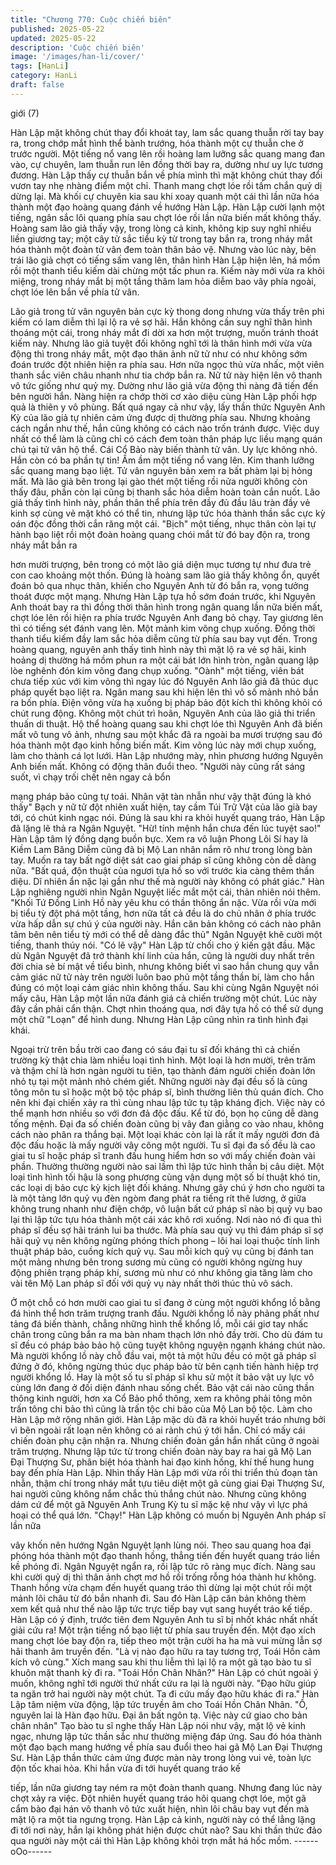 ```yaml
---
title: "Chương 770: Cuộc chiến biên"
published: 2025-05-22
updated: 2025-05-22
description: 'Cuộc chiến biên'
image: '/images/han-li/cover/'
tags: [HanLi]
category: HanLi
draft: false
---
```


giới (7)

Hàn Lập mặt không chút thay đổi khoát tay, lam sắc quang thuẫn
rời tay bay ra, trong chớp mắt hình thể bành trướng, hóa thành
một cự thuẫn che ở trước người.
Một tiếng nổ vang lên rồi hoàng lam lưỡng sắc quang mang đan
vào, cự chuyên, lam thuẫn run lên đồng thời bay ra, dường như
uy lực tương đương.
Hàn Lập thấy cự thuẫn bắn về phía mình thì mặt không chút thay
đổi vươn tay nhẹ nhàng điểm một chỉ.
Thanh mang chợt lóe rồi tấm chắn quỷ dị dừng lại.
Mà khối cự chuyên kia sau khi xoay quanh một cái thì lần nữa
hóa thành một đạo hoàng quang đánh về hướng Hàn Lập.
Hàn Lập cười lạnh một tiếng, ngân sắc lôi quang phía sau chợt
lóe rồi lần nữa biến mất không thấy.
Hoàng sam lão giả thấy vậy, trong lòng cả kinh, không kịp suy
nghĩ nhiều liền giương tay; một cây tử sắc tiểu kỳ từ trong tay bắn
ra, trong nháy mắt hóa thành một đoàn tử vân đem toàn thân bảo
vệ.
Nhưng vào lúc này, bên trái lão giả chợt có tiếng sấm vang lên,
thân hình Hàn Lập hiện lên, há mồm rồi một thanh tiểu kiếm dài
chừng một tấc phun ra.
Kiếm này mới vừa ra khỏi miệng, trong nháy mắt bị một tầng
thâm lam hỏa diễm bao vây phía ngoài, chợt lóe lên bắn về phía
tử vân.

Lão giả trong tử vân nguyên bản cực kỳ thong dong nhưng vừa
thấy trên phi kiếm có lam diễm thì lại lộ ra vẻ sợ hãi.
Hắn không cần suy nghĩ thân hình thoáng một cái, trong nháy mắt
đi dời xa hơn một trượng, muốn tránh thoát kiếm này.
Nhưng lão giả tuyệt đối không nghĩ tới là thân hình mới vừa vừa
động thì trong nháy mắt, một đạo thân ảnh nữ tử như có như
không sớm đoán trước đột nhiên hiện ra phía sau. Hơn nữa ngọc
thủ vừa nhấc, một viên thanh sắc viên châu nhanh như tia chớp
bắn ra.
Nữ tử này hiện lên vô thanh vô tức giống như quỷ mỵ. Dường
như lão giả vừa động thì nàng đã tiến đến bên người hắn. Nàng
hiện ra chớp thời cơ xảo diệu cùng Hàn Lập phối hợp quả là thiên
y vô phùng.
Bất quá ngay cả như vậy, lấy thần thức Nguyên Anh Kỳ của lão
giả tự nhiên cảm ứng được dị thường phía sau.
Nhưng khoảng cách ngắn như thế, hắn cũng không có cách nào
trốn tránh được. Việc duy nhất có thể làm là cũng chỉ có cách
đem toàn thân pháp lực liều mạng quán chú tại tử vân hộ thể.
Cái Cổ Bảo này biến thành tử vân. Uy lực không nhỏ. Hắn còn có
ba phần tự tin!
Ầm ầm một tiếng nổ vang lên. Kim thanh lưỡng sắc quang mang
bạo liệt. Tử vân nguyên bản xem ra bất phàm lại bị hỏng mất. Mà
lão giả bên trong lại gào thét một tiếng rồi nửa người không còn
thấy đâu, phần còn lại cũng bị thanh sắc hỏa diễm hoàn toàn cắn
nuốt.
Lão giả thấy tình hình này, phần thân thể phía trên đầy đủ đầu lâu
tràn đầy vẻ kinh sợ cùng vẻ mặt khó có thể tin, nhưng lập tức hóa
thành thần sắc cực kỳ oán độc đồng thời cắn răng một cái.
"Bịch" một tiếng, nhục thân còn lại tự hành bạo liệt rồi một đoàn
hoàng quang chói mắt từ đó bay độn ra, trong nháy mắt bắn ra

hơn mười trượng, bên trong có một lão giả diện mục tương tự
như đưa trẻ con cao khoảng một thốn.
Đúng là hoàng sam lão giả thấy không ổn, quyết đoán bỏ qua
nhục thân, khiến cho Nguyên Anh từ đó bắn ra, vọng tưởng thoát
được một mạng.
Nhưng Hàn Lập tựa hồ sớm đoán trước, khi Nguyên Anh thoát
bay ra thì đồng thời thân hình trong ngân quang lần nữa biến mất,
chợt lóe lên rồi hiện ra phía trước Nguyên Anh đang bỏ chạy.
Tay giương lên thì có tiếng sét đánh vang lên. Một mảnh kim võng
chụp xuống.
Đồng thời thanh tiểu kiếm đầy lam sắc hỏa diễm cũng từ phía sau
bay vụt đến.
Trong hoàng quang, nguyên anh thấy tình hình này thì mặt lộ ra
vẻ sợ hãi, kinh hoảng dị thường há mồm phun ra một cái bát lớn
hình tròn, ngân quang lập lòe nghênh đón kim võng đang chụp
xuống.
"Oành" một tiếng, viên bát chưa tiếp xúc với kim võng thì ngay lúc
đó Nguyên Anh lão giả đã thúc dục pháp quyết bạo liệt ra.
Ngân mang sau khi hiện lên thì vô số mảnh nhỏ bắn ra bốn phía.
Điện võng vừa hạ xuống bị pháp bảo đột kích thì không khỏi có
chút rung động.
Không một chút trì hoãn, Nguyên Anh của lão giả thi triển thuấn di
thuật. Hộ thể hoàng quang sau khi chợt lóe thì Nguyên Anh đã
biến mất vô tung vô ảnh, nhưng sau một khắc đã ra ngoài ba
mươi trượng sau đó hóa thành một đạo kinh hồng biến mất.
Kim võng lúc này mới chụp xuống, làm cho thành cá lọt lưới.
Hàn Lập nhướng mày, nhìn phương hướng Nguyên Anh biến
mất. Không có động thân đuổi theo.
"Người này cũng rất sáng suốt, vì chạy trối chết nên ngay cả bổn

mạng pháp bảo cũng tự toái. Nhân vật tàn nhẫn như vậy thật
đúng là khó thấy" Bạch y nữ tử đột nhiên xuất hiện, tay cầm Túi
Trữ Vật của lão già bay tới, có chút kinh ngạc nói.
Đúng là sau khi ra khỏi huyết quang tráo, Hàn Lập đã lặng lẽ thả
ra Ngân Nguyệt.
"Hừ! tính mệnh hắn chưa đến lúc tuyệt sao!" Hàn Lập tâm lý đồng
dạng buồn bực.
Xem ra vô luận Phong Lôi Sí hay là Kiềm Lam Băng Diễm cũng
đã bị Mộ Lan nhân nắm rõ như trong lòng bàn tay. Muốn ra tay
bất ngờ diệt sát cao giai pháp sĩ cũng không còn dễ dàng nữa.
"Bất quá, độn thuật của ngươi tựa hồ so với trước kia càng thêm
thần diệu. Dĩ nhiên ẩn nặc lại gần như thế mà người này không có
phát giác." Hàn Lập nghiêng người nhìn Ngân Nguyệt liếc mắt
một cái, thản nhiên nói thêm.
"Khối Tứ Đồng Linh Hồ này yêu khu có thần thông ẩn nặc. Vừa rồi
vừa mới bị tiểu tỳ đột phá một tầng, hơn nữa tất cả đều là do chủ
nhân ở phía trước vừa hấp dẫn sự chú ý của người này. Hắn căn
bản không có cách nào phân tâm bên nên tiểu tỳ mới có thể dễ
dàng đắc thủ" Ngân Nguyệt khẽ cười một tiếng, thanh thúy nói.
"Có lẽ vậy" Hàn Lập từ chối cho ý kiến gật đầu.
Mặc dù Ngân Nguyệt đã trở thành khí linh của hắn, cũng là người
duy nhất trên đời chia sẻ bí mật về tiểu bình, nhưng không biết vì
sao hắn chung quy vẫn cảm giác nữ tử này trên người luôn bao
phủ một tầng thần bí, làm cho hắn đúng có một loại cảm giác nhìn
không thấu.
Sau khi cùng Ngân Nguyệt nói mấy câu, Hàn Lập một lần nữa
đánh giá cả chiến trường một chút.
Lúc này đây cần phải cẩn thận. Chợt nhìn thoáng qua, nơi đây
tựa hồ có thể sử dụng một chữ "Loạn" để hình dung. Nhưng Hàn
Lập cũng nhìn ra tình hình đại khái.

Ngoại trừ trên bầu trời cao đang có sáu đại tu sĩ đối kháng thì cả
chiến trường kỳ thật chia làm nhiều loại tình hình.
Một loại là hơn mười, trên trăm và thậm chí là hơn ngàn người tu
tiên, tạo thành đám người chiến đoàn lớn nhỏ tụ tại một mảnh
nhỏ chém giết.
Những người này đại đều số là cùng tông môn tu sĩ hoặc một bộ
tộc pháp sĩ, bình thường liên thủ quán đích. Cho nên khi đại chiến
xảy ra thì cùng nhau lập tức tụ tập kháng địch. Việc này có thể
mạnh hơn nhiều so với đơn đả độc đấu.
Kể từ đó, bọn họ cũng dễ dàng tống mệnh. Đại đa số chiến đoàn
cũng bị vây đan giằng co vào nhau, không cách nào phân ra
thắng bại.
Một loại khác còn lại là rất ít mấy người đơn đả độc đấu hoặc là
mấy người vây công một người.
Tu sĩ đại đa số đều là cao giai tu sĩ hoặc pháp sĩ tranh đấu hung
hiểm hơn so với mấy chiến đoàn vài phần. Thường thường người
nào sai lầm thì lập tức hình thần bị câu diệt.
Một loại tình hình tối hậu là song phương cùng vận dụng một số
bí thuật khó tin, các loại dị bảo cực kỳ kịch liệt đối kháng.
Nhưng gây chú ý hơn cho người ta là một tảng lớn quỷ vụ đèn
ngòm đang phát ra tiếng rít thê lương, ở giữa không trung nhanh
như điện chớp, vô luận bất cứ pháp sĩ nào bị quỷ vụ bao lại thì
lập tức tựu hóa thành một cái xác khô rơi xuống. Nơi nào nó đi
qua thì pháp sĩ đều sợ hãi tránh lui ba thước.
Mà phía sau quỷ vụ thì đám pháp sĩ sợ hãi quỷ vụ nên không
ngừng phóng thích phong – lôi hai loại thuộc tính linh thuật pháp
bảo, cuồng kích quỷ vụ. Sau mỗi kích quỷ vụ cũng bị đánh tan
một mảng nhưng bên trong sương mù cũng có người không
ngừng huy động phiên trạng pháp khí, sương mù như có như
không gia tăng làm cho vài tên Mộ Lan pháp sĩ đối với quỷ vụ này
nhất thời thúc thủ vô sách.

Ở một chỗ có hơn mười cao giai tu sĩ đang ở cùng một người
khổng lồ bằng đá hình thể hơn trăm trượng tranh đấu.
Người khổng lồ này phảng phất như tảng đá biến thành, chẳng
những hình thể khổng lồ, mỗi cái giơ tay nhấc chân trong cũng
bắn ra ma bàn nham thạch lớn nhỏ đầy trời. Cho dù đám tu sĩ đều
có pháp bảo bảo hộ cũng tuyệt không nguyện ngạnh kháng chút
nào.
Mà người khổng lồ này chỗ đầu vai, một tả một hữu đều có một
gã pháp sĩ đứng ở đó, không ngừng thúc dục pháp bảo từ bên
cạnh tiến hành hiệp trợ người khổng lồ.
Hay là một số tu sĩ pháp sĩ khu sử một ít bảo vật uy lực vô cùng
lớn đang ở đối diện đánh nhau sống chết.
Bảo vật cái nào cũng thần thông kinh người, hơn xa Cổ Bảo phổ
thông, xem ra không phải tông môn trấn tông chi bảo thì cũng là
trấn tộc chi bảo của Mộ Lan bộ tộc.
Làm cho Hàn Lập mở rộng nhãn giới.
Hàn Lập mặc dù đã ra khỏi huyết tráo nhưng bởi vì bên ngoài rất
loạn nên không có ai rảnh chú ý tới hắn. Chỉ có mấy cái chiến
đoàn phụ cận nhận ra.
Nhưng chiến đoàn gần hắn nhất cũng ở ngoài trăm trượng.
Nhưng lập tức từ trong chiến đoàn này bay ra hai gã Mộ Lan Đại
Thượng Sư, phân biệt hóa thành hai đạo kinh hồng, khí thế hung
hung bay đến phía Hàn Lập.
Nhìn thấy Hàn Lập mới vừa rồi thi triển thủ đoạn tàn nhẫn, thậm
chí trong nháy mắt tựu tiêu diệt một gã cùng giai Đại Thượng Sư,
hai người cũng không nắm chắc thủ thắng chút nào.
Nhưng cũng không dám cứ để một gã Nguyên Anh Trung Kỳ tu sĩ
mặc kệ như vậy vì lực phá hoại có thể quá lớn.
"Chạy!" Hàn Lập không có muốn bị Nguyên Anh pháp sĩ lần nữa

vây khốn nên hướng Ngân Nguyệt lạnh lùng nói.
Theo sau quang hoa đại phóng hóa thành một đạo thanh hồng,
thẳng tiến đến huyết quang tráo liền kề phóng đi.
Ngân Nguyệt ngẩn ra, rồi lập tức rõ ràng mục đích. Nàng sau khi
cười quỷ dị thì thân ảnh chợt mơ hồ rồi trống rỗng hóa thành hư
không.
Thanh hồng vừa chạm đến huyết quang tráo thì dừng lại một chút
rồi một mảnh lôi châu từ đó bắn nhanh đi. Sau đó Hàn Lập căn
bản không thèm xem kết quả như thế nào lập tức trực tiếp bay vụt
sang huyết tráo kế tiếp.
Hàn Lập có ý định, trước tiên đem Nguyên Anh tu sĩ bị nhốt khác
nhất nhất giải cứu ra!
Một trận tiếng nổ bạo liệt từ phía sau truyền đến. Một đạo xích
mang chợt lóe bay độn ra, tiếp theo một trận cười ha ha mà vui
mừng lẫn sợ hãi thanh âm truyền đến.
"Là vị nào đạo hữu ra tay tương trợ, Toái Hồn cảm kích vô cùng."
Xích mang sau khi thu liễm thì lại lộ ra một gã tạo bào tu sĩ khuôn
mặt thanh kỳ đi ra.
"Toái Hồn Chân Nhân?" Hàn Lập có chút ngoài ý muốn, không
nghĩ tới người thứ nhất cứu ra lại là người này.
"Đạo hữu giúp ta ngăn trở hai người này một chút. Ta đi cứu mấy
đạo hữu khác đi ra." Hàn Lập tâm niệm vừa động, lập tức truyền
âm cho Toái Hồn Chân Nhân.
"Ồ, nguyên lai là Hàn đạo hữu. Đại ân bất ngôn tạ. Việc này cứ
giao cho bản chân nhân" Tạo bào tu sĩ nghe thấy Hàn Lập nói
như vậy, mặt lộ vẻ kinh ngạc, nhưng lập tức thần sắc như thường
miệng đáp ứng. Sau đó hóa thành một đạo bạch mang hướng về
phía sau đuổi theo hai gã Mộ Lan Đại Thượng Sư.
Hàn Lập thần thức cảm ứng được màn này trong lòng vui vẻ,
toàn lực độn tốc khai hỏa. Khi hắn vừa đi tới huyết quang tráo kế

tiếp, lần nữa giương tay ném ra một đoàn thanh quang.
Nhưng đang lúc này chợt xảy ra việc.
Đột nhiên huyết quang tráo hôi quang chợt lóe, một gã cẩm bào
đại hán vô thanh vô tức xuất hiện, nhìn lôi châu bay vụt đến mà
mặt lộ ra một tia ngưng trọng.
Hàn Lập cả kinh, người này có thể lẳng lặng đi tới nơi này, hắn lại
không phát hiện được chút nào?
Sau khi thần thức đảo qua người này một cái thì Hàn Lập không
khỏi trợn mắt há hốc mồm.
------oOo------
